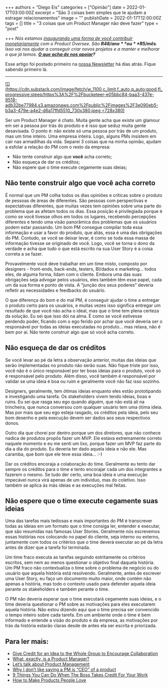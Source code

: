 +++
authors = "Diego Eis"
categories = ["Opinião"]
date = 2022-01-17T03:00:00Z
excerpt = "São 3 coisas bem simples que te ajudam a estragar relacionamentos"
image = ""
publishDate = 2022-01-17T12:00:00Z
tags = []
title = "3 coisas que um Product Manager não deve fazer"
type = "post"

+++
_Nós estamos_ [_inaugurando uma forma de você contribuir monetariamente_](https://pmletter.substack.com/subscribe?) _com o Product Oversee. São **R$48/ano** ou **R$5/mês**. Isso vai nos ajudar a conseguir criar novos projetos e a manter e melhorar o que já temos._ [**_O que acha de nos apoiar_**](https://productoversee.com/apoie/)**_?_**

Esse artigo foi postado primeiro na [nossa Newsletter](https://productoversee.com/newsletter/) há dias atrás. Fique sabendo primeiro lá.

***

[![](https://cdn.substack.com/image/fetch/w_1100,c_limit,f_auto,q_auto:good,fl_progressive:steep/https%3A%2F%2Fbucketeer-e05bbc84-baa3-437e-9518-adb32be77984.s3.amazonaws.com%2Fpublic%2Fimages%2F3e090eb5-b3a3-479e-a4e2-d6a17ffd5510_730x380.jpeg =728x380)](https://cdn.substack.com/image/fetch/f_auto,q_auto:good,fl_progressive:steep/https%3A%2F%2Fbucketeer-e05bbc84-baa3-437e-9518-adb32be77984.s3.amazonaws.com%2Fpublic%2Fimages%2F3e090eb5-b3a3-479e-a4e2-d6a17ffd5510_730x380.jpeg)

Ser um Product Manager é chato. Muita gente acha que existe um glamour em ser a pessoa por trás do produto e é isso que seduz muita gente desavisada. O ponto é: não existe só uma pessoa por trás de um produto, mas um time inteiro. Uma empresa inteira. Logo, alguns PMs insistem em cair nas armadilhas da vida. Separei 3 coisas que na minha opinião, ajudam a esfolar a relação do PM com o resto da empresa:

* Não tente construir algo que **você** acha correto;
* Não esqueça de dar os créditos;
* Não espere que o time execute cegamente suas ideias;

## Não tente construir algo que você acha correto

É normal que um PM colha todos os dias opiniões e críticas sobre o produto de pessoas de áreas de diferentes. São pessoas com perspectivas e expectativas diferentes, que muitas vezes tem opiniões sobre uma parte do problema que as afetam todos os dias. Essa posição é privilegiada porque é como se você tivesse olhos em todos os lugares, recebendo percepções diferentes e tendo uma visão panorâmica dos problemas que os usuários podem estar passando. Um bom PM consegue compilar toda essa informação e usar a favor do produto, que aliás, essa é uma das obrigações do PM. Contudo, se você se deixar levar, é como se toda essa massa de informação tivesse se originado de você. Logo, você se torna o dono da verdade e acha que tudo o que está escrito na sua User Story é a coisa correta a se fazer.

Provavelmente você deve trabalhar em um time misto, composto por designers - front-ends, back-ends, testers, BI/dados e marketing… todos eles, de alguma forma, lidam com o cliente. Embora uma das suas obrigações seja advogar pelos usuários, eles também têm esse papel, cada um da sua forma e ponto de vista. A “junção dos seus poderes” deveria refletir as necessidades e feedbacks do usuário.

O que diferença do bom e do mal PM, é conseguir ajudar o time a entregar o produto certo para os usuários, e muitas vezes isso significa entregar um resultado de que você não acha o ideal, mas que o time tem plena certeza da solução. Eu sei que isso dói na alma. É como se você estivesse perdendo poder, ficando com o ego ferido por achar que você deveria ser o responsável por todas as ideias executadas no produto… mas relaxa, não é bem por aí. Não tente construir algo que só você acha correto.

## Não esqueça de dar os créditos

Se você levar ao pé da letra a observação anterior, muitas das ideias que serão implementadas no produto não serão suas. Não fique triste por isso, você não é o único responsável por ter boas ideias para o produto, você só é responsável pelo produto. Além disso, você também é responsável por validar se uma ideia é boa ou ruim e geralmente você não faz isso sozinho.

Designers, geralmente, tem ótimas ideias enquanto eles estão prototipando e investigando uma tarefa. Os stakeholders vivem tendo ideias, boas e ruins. Eu sei que rasga seu ego quando alguém, que não está ali na trincheira, que nunca conversou com qualquer usuário tem uma ótima ideia. Mas por mais que seu ego esteja rasgado, os créditos pela ideia, pelo seu bom desenho e pela execução devem ser dados aos seus respectivos donos.

Outro dia que chorei por dentro porque um dos diretores, que não conhece nadica de produtos propôs fazer um MVP. Ele estava extremamente correto naquele momento e eu me senti um lixo, porque fazer um MVP faz parte do dia a dia do produto. Eu deveria ter dado aquela ideia e não ele. Mas caramba, que bom que ele teve essa ideia… :-)

Dar os créditos encoraja a colaboração do time. Geralmente eu tento dar sempre os créditos para o time e tento encorajar cada um dos integrantes a fazerem o mesmo. Se tudo der certo, uma boa ideia e uma execução impecável nunca virá apenas de um indivíduo, mas do coletivo. Isso também se aplica às más ideias e as execuções mal feitas.

## Não espere que o time execute cegamente suas ideias

Uma das tarefas mais tediosas e mais importantes do PM é transcrever todas as ideias em um formato que o time consiga ler, entender e executar, que são resumidas nas famosas User Stories. Geralmente nós escrevemos essas histórias nos colocando no papel do cliente, seja interno ou externo, juntamente com todos os critérios que o time deverá executar ao pé da letra antes de dizer que a tarefa foi terminada.

Um time fraco executa as tarefas seguindo estritamente os critérios escritos, sem nem ao menos questionar o objetivo final daquela história. Um PM fraco não contextualiza o time sobre o problema de negócio ou do usuário que aquela história está resolvendo. Geralmente, antes de escrever uma User Story, eu faço um documento muito maior, onde contém não apenas a história, mas todo o contexto usado para defender aquela ideia perante os stakeholders e também perante o time.

O PM não deveria esperar que o time executará cegamente suas ideias, e o time deveria questionar o PM sobre as motivações para eles executarem aquela história. Não estou dizendo aqui que o time precisa ser convencido o tempo inteiro sobre cada tarefa. Em um ambiente onde o time é bem informado e entende a visão do produto e da empresa, as motivações por trás da história estarão claras desde de antes ela ser escrita e priorizada.

## Para ler mais:

* [Give Credit for an Idea to the Whole Group to Encourage Collaboration](http://lifehacker.com/give-credit-for-an-idea-to-the-whole-group-to-encourage-1644737603)
* [What, exactly, is a Product Manager?](https://www.mindtheproduct.com/2011/10/what-exactly-is-a-product-manager/)
* [Let’s talk about Product Management](https://news.greylock.com/let-s-talk-about-product-management-d7bc5606e0c4)
* [Why I don’t like saying a PM is “CEO” of a product](https://medium.com/@joshelman/a-ceo-of-a-company-is-ultimately-responsible-for-setting-the-overall-vision-and-making-sure-the-29efc477e9f6)
* [9 Things You Can Do When The Boss Takes Credit For Your Work](https://www.forbes.com/sites/jacquelynsmith/2013/04/30/9-things-you-can-do-when-the-boss-takes-credit-for-your-work/#671cd68e7795)
* [How to Make Products People Love](https://www.mindtheproduct.com/2012/10/how-to-make-products-that-people-love/)